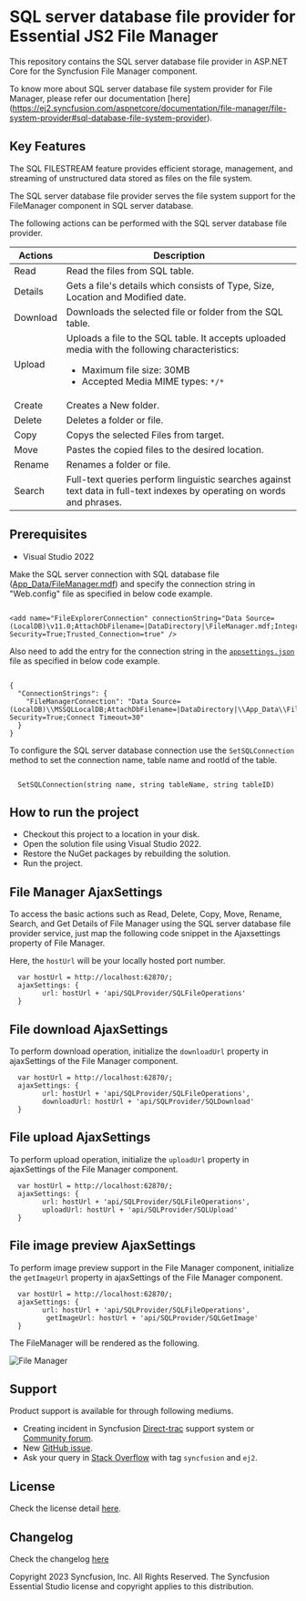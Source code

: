 # SQL server database file provider for Essential JS2 File Manager

This repository contains the SQL server database file provider in ASP.NET Core for the Syncfusion File Manager component.

To know more about SQL server database file system provider for File Manager, please refer our documentation [here]
(https://ej2.syncfusion.com/aspnetcore/documentation/file-manager/file-system-provider#sql-database-file-system-provider).

## Key Features

The SQL FILESTREAM feature provides efficient storage, management, and streaming of unstructured data stored as files on the file system.

The SQL server database file provider serves the file system support for the FileManager component in SQL server database.

The following actions can be performed with the SQL server database file provider.

| **Actions** | **Description** |
| --- | --- |
| Read      | Read the files from SQL table. |
| Details   | Gets a file's details which consists of Type, Size, Location and Modified date. |
| Download  | Downloads the selected file or folder from the SQL table. |
| Upload    | Uploads a file to the SQL table. It accepts uploaded media with the following characteristics: <ul><li>Maximum file size:  30MB</li><li>Accepted Media MIME types: `*/*` </li></ul> |
| Create    | Creates a New folder. |
| Delete    | Deletes a folder or file. |
| Copy      | Copys the selected Files from target. |
| Move      | Pastes the copied files to the desired location. |
| Rename    | Renames a folder or file. |
| Search    | Full-text queries perform linguistic searches against text data in full-text indexes by operating on words and phrases. |

## Prerequisites

* Visual Studio 2022

Make the SQL server connection with SQL database file ([App_Data/FileManager.mdf](https://github.com/SyncfusionExamples/sql-server-database-aspcore-file-provider/tree/master/App_Data)) and specify the connection string in "Web.config" file as specified in below code example.

```

<add name="FileExplorerConnection" connectionString="Data Source=(LocalDB)\v11.0;AttachDbFilename=|DataDirectory|\FileManager.mdf;Integrated Security=True;Trusted_Connection=true" />

```

Also need to add the entry for the connection string in the [`appsettings.json`](https://github.com/SyncfusionExamples/sql-server-database-aspcore-file-provider/blob/master/appsettings.json) file as specified in below code example.

```

{
  "ConnectionStrings": {
    "FileManagerConnection": "Data Source=(LocalDB)\\MSSQLLocalDB;AttachDbFilename=|DataDirectory|\\App_Data\\FileManager.mdf;Integrated Security=True;Connect Timeout=30"
  }
}

```

To configure the SQL server database connection use the `SetSQLConnection` method to set the connection name, table name and rootId of the table.

```
  
  SetSQLConnection(string name, string tableName, string tableID)

```

## How to run the project

* Checkout this project to a location in your disk.
* Open the solution file using Visual Studio 2022.
* Restore the NuGet packages by rebuilding the solution.
* Run the project.

## File Manager AjaxSettings

To access the basic actions such as Read, Delete, Copy, Move, Rename, Search, and Get Details of File Manager using the SQL server database file provider service, just map the following code snippet in the Ajaxsettings property of File Manager.

Here, the `hostUrl` will be your locally hosted port number.

```
  var hostUrl = http://localhost:62870/;
  ajaxSettings: {
        url: hostUrl + 'api/SQLProvider/SQLFileOperations'
  }
```

## File download AjaxSettings

To perform download operation, initialize the `downloadUrl` property in ajaxSettings of the File Manager component.

```
  var hostUrl = http://localhost:62870/;
  ajaxSettings: {
        url: hostUrl + 'api/SQLProvider/SQLFileOperations',
        downloadUrl: hostUrl + 'api/SQLProvider/SQLDownload'
  }
```

## File upload AjaxSettings

To perform upload operation, initialize the `uploadUrl` property in ajaxSettings of the File Manager component.

```
  var hostUrl = http://localhost:62870/;
  ajaxSettings: {
        url: hostUrl + 'api/SQLProvider/SQLFileOperations',
        uploadUrl: hostUrl + 'api/SQLProvider/SQLUpload'
  }
```

## File image preview AjaxSettings

To perform image preview support in the File Manager component, initialize the `getImageUrl` property in ajaxSettings of the File Manager component.

```
  var hostUrl = http://localhost:62870/;
  ajaxSettings: {
        url: hostUrl + 'api/SQLProvider/SQLFileOperations',
         getImageUrl: hostUrl + 'api/SQLProvider/SQLGetImage'
  }
```

The FileManager will be rendered as the following.

![File Manager](https://ej2.syncfusion.com/products/images/file-manager/readme.gif)


## Support

Product support is available for through following mediums.

* Creating incident in Syncfusion [Direct-trac](https://www.syncfusion.com/support/directtrac/incidents?utm_source=npm&utm_campaign=filemanager) support system or [Community forum](https://www.syncfusion.com/forums/essential-js2?utm_source=npm&utm_campaign=filemanager).
* New [GitHub issue](https://github.com/syncfusion/ej2-javascript-ui-controls/issues/new).
* Ask your query in [Stack Overflow](https://stackoverflow.com/?utm_source=npm&utm_campaign=filemanager) with tag `syncfusion` and `ej2`.

## License

Check the license detail [here](https://github.com/syncfusion/ej2-javascript-ui-controls/blob/master/license).

## Changelog

Check the changelog [here](https://github.com/syncfusion/ej2-javascript-ui-controls/blob/master/controls/filemanager/CHANGELOG.md)

Copyright 2023 Syncfusion, Inc. All Rights Reserved. The Syncfusion Essential Studio license and copyright applies to this distribution.